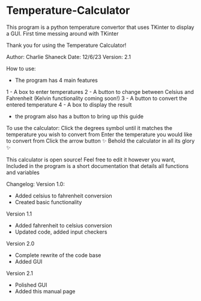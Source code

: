 # Temperature-Calculator
This program is a python temperature convertor that uses TKinter to display a GUI. First time messing around with TKinter

Thank you for using the Temperature Calculator!

Author: Charlie Shaneck
Date: 12/6/23
Version: 2.1

How to use:

- The program has 4 main features

1 - A box to enter temperatures
2 - A button to change between Celsius and Fahrenheit (Kelvin functionality coming soon!)
3 - A button to convert the entered temperature
4 - A box to display the result
- the program also has a button to bring up this guide

To use the calculator:
Click the degrees symbol until it matches the temperature you wish to convert from
Enter the temperature you would like to convert from
Click the arrow button
✨ Behold the calculator in all its glory ✨

This calculator is open source!
Feel free to edit it however you want,
Included in the program is a short documentation that details all functions and variables

Changelog:
Version 1.0:
- Added celsius to fahrenheit conversion
- Created basic functionality

Version 1.1
- Added fahrenheit to celsius conversion
- Updated code, added input checkers

Version 2.0
- Complete rewrite of the code base
- Added GUI

Version 2.1
- Polished GUI
- Added this manual page
